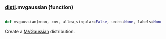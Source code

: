 ### [distl](distl.md).mvgaussian (function)


```py

def mvgaussian(mean, cov, allow_singular=False, units=None, labels=None, wrap_ats=None)

```



Create a [MVGaussian](MVGaussian.md) distribution.

